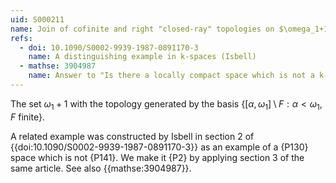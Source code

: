```yaml
---
uid: S000211
name: Join of cofinite and right "closed-ray" topologies on $\omega_1+1$
refs:
  - doi: 10.1090/S0002-9939-1987-0891170-3
    name: A distinguishing example in k-spaces (Isbell)
  - mathse: 3904987
    name: Answer to "Is there a locally compact space which is not a k-space"
---
```


The set $\omega_1+1$ with the topology generated by the basis
$\{[\alpha,\omega_1]\setminus F:\alpha<\omega_1,F\text{ finite}\}$.

A related example was constructed by Isbell in section 2 of
{{doi:10.1090/S0002-9939-1987-0891170-3}}
as an example of a {P130} space which is not {P141}. We make it {P2} by applying section 3 of the same article.
See also {{mathse:3904987}}.

